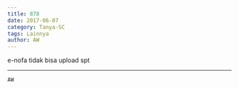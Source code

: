 ```yaml
---
title: 878
date: 2017-06-07
category: Tanya-SC
tags: Lainnya
author: AW
---
```


e-nofa tidak bisa upload spt

---



`AW`
